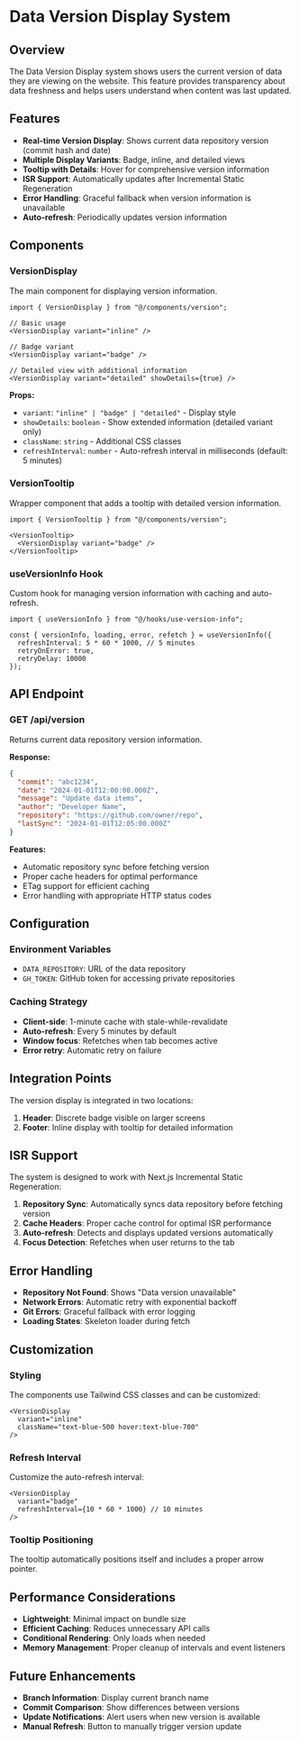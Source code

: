 # Data Version Display System

## Overview

The Data Version Display system shows users the current version of data they are viewing on the website. This feature provides transparency about data freshness and helps users understand when content was last updated.

## Features

- **Real-time Version Display**: Shows current data repository version (commit hash and date)
- **Multiple Display Variants**: Badge, inline, and detailed views
- **Tooltip with Details**: Hover for comprehensive version information
- **ISR Support**: Automatically updates after Incremental Static Regeneration
- **Error Handling**: Graceful fallback when version information is unavailable
- **Auto-refresh**: Periodically updates version information

## Components

### VersionDisplay

The main component for displaying version information.

```tsx
import { VersionDisplay } from "@/components/version";

// Basic usage
<VersionDisplay variant="inline" />

// Badge variant
<VersionDisplay variant="badge" />

// Detailed view with additional information
<VersionDisplay variant="detailed" showDetails={true} />
```

**Props:**
- `variant`: `"inline" | "badge" | "detailed"` - Display style
- `showDetails`: `boolean` - Show extended information (detailed variant only)
- `className`: `string` - Additional CSS classes
- `refreshInterval`: `number` - Auto-refresh interval in milliseconds (default: 5 minutes)

### VersionTooltip

Wrapper component that adds a tooltip with detailed version information.

```tsx
import { VersionTooltip } from "@/components/version";

<VersionTooltip>
  <VersionDisplay variant="badge" />
</VersionTooltip>
```

### useVersionInfo Hook

Custom hook for managing version information with caching and auto-refresh.

```tsx
import { useVersionInfo } from "@/hooks/use-version-info";

const { versionInfo, loading, error, refetch } = useVersionInfo({
  refreshInterval: 5 * 60 * 1000, // 5 minutes
  retryOnError: true,
  retryDelay: 10000
});
```

## API Endpoint

### GET /api/version

Returns current data repository version information.

**Response:**
```json
{
  "commit": "abc1234",
  "date": "2024-01-01T12:00:00.000Z",
  "message": "Update data items",
  "author": "Developer Name",
  "repository": "https://github.com/owner/repo",
  "lastSync": "2024-01-01T12:05:00.000Z"
}
```

**Features:**
- Automatic repository sync before fetching version
- Proper cache headers for optimal performance
- ETag support for efficient caching
- Error handling with appropriate HTTP status codes

## Configuration

### Environment Variables

- `DATA_REPOSITORY`: URL of the data repository
- `GH_TOKEN`: GitHub token for accessing private repositories

### Caching Strategy

- **Client-side**: 1-minute cache with stale-while-revalidate
- **Auto-refresh**: Every 5 minutes by default
- **Window focus**: Refetches when tab becomes active
- **Error retry**: Automatic retry on failure

## Integration Points

The version display is integrated in two locations:

1. **Header**: Discrete badge visible on larger screens
2. **Footer**: Inline display with tooltip for detailed information

## ISR Support

The system is designed to work with Next.js Incremental Static Regeneration:

1. **Repository Sync**: Automatically syncs data repository before fetching version
2. **Cache Headers**: Proper cache control for optimal ISR performance
3. **Auto-refresh**: Detects and displays updated versions automatically
4. **Focus Detection**: Refetches when user returns to the tab

## Error Handling

- **Repository Not Found**: Shows "Data version unavailable"
- **Network Errors**: Automatic retry with exponential backoff
- **Git Errors**: Graceful fallback with error logging
- **Loading States**: Skeleton loader during fetch

## Customization

### Styling

The components use Tailwind CSS classes and can be customized:

```tsx
<VersionDisplay 
  variant="inline" 
  className="text-blue-500 hover:text-blue-700" 
/>
```

### Refresh Interval

Customize the auto-refresh interval:

```tsx
<VersionDisplay 
  variant="badge" 
  refreshInterval={10 * 60 * 1000} // 10 minutes
/>
```

### Tooltip Positioning

The tooltip automatically positions itself and includes a proper arrow pointer.

## Performance Considerations

- **Lightweight**: Minimal impact on bundle size
- **Efficient Caching**: Reduces unnecessary API calls
- **Conditional Rendering**: Only loads when needed
- **Memory Management**: Proper cleanup of intervals and event listeners

## Future Enhancements

- **Branch Information**: Display current branch name
- **Commit Comparison**: Show differences between versions
- **Update Notifications**: Alert users when new version is available
- **Manual Refresh**: Button to manually trigger version update 